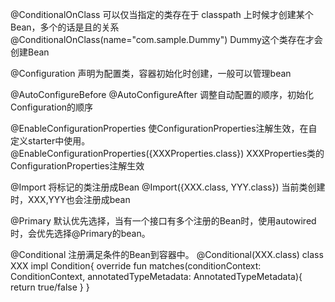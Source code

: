 @ConditionalOnClass
可以仅当指定的类存在于 classpath 上时候才创建某个Bean，多个的话是且的关系
@ConditionalOnClass(name="com.sample.Dummy")
Dummy这个类存在才会创建Bean

@Configuration
声明为配置类，容器初始化时创建，一般可以管理bean

@AutoConfigureBefore
@AutoConfigureAfter
调整自动配置的顺序，初始化Configuration的顺序

@EnableConfigurationProperties
使ConfigurationProperties注解生效，在自定义starter中使用。
@EnableConfigurationProperties({XXXProperties.class})
XXXProperties类的ConfigurationProperties注解生效

@Import
将标记的类注册成Bean
@Import({XXX.class, YYY.class})
当前类创建时，XXX,YYY也会注册成bean

@Primary
默认优先选择，当有一个接口有多个注册的Bean时，使用autowired时，会优先选择@Primary的bean。


@Conditional
注册满足条件的Bean到容器中。
@Conditional(XXX.class)
class XXX impl Condition{
    override fun matches(conditionContext: ConditionContext, annotatedTypeMetadata: AnnotatedTypeMetadata){
    return true/false
    }
}


